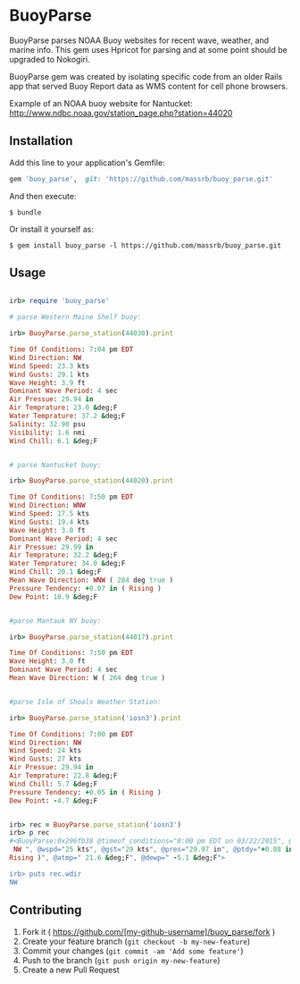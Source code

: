 # BuoyParse

 BuoyParse parses NOAA Buoy websites for recent wave, weather, and marine info.
 This gem uses Hpricot for parsing and at some point should be upgraded to Nokogiri.
  
 BuoyParse gem was created by isolating specific code from an older Rails app that served
 Buoy Report data as WMS content for cell phone browsers.

 
 Example of an NOAA buoy website for Nantucket:
 http://www.ndbc.noaa.gov/station_page.php?station=44020
 

 

## Installation

Add this line to your application's Gemfile:

```ruby
gem 'buoy_parse',  git: 'https://github.com/massrb/buoy_parse.git'
```

And then execute:

    $ bundle

Or install it yourself as:

    $ gem install buoy_parse -l https://github.com/massrb/buoy_parse.git

## Usage


```ruby

irb> require 'buoy_parse'

# parse Western Maine Shelf buoy:

irb> BuoyParse.parse_station(44030).print

Time Of Conditions: 7:04 pm EDT
Wind Direction: NW
Wind Speed: 23.3 kts
Wind Gusts: 29.1 kts
Wave Height: 3.9 ft
Dominant Wave Period: 4 sec
Air Pressue: 29.94 in
Air Temprature: 23.0 &deg;F
Water Temprature: 37.2 &deg;F
Salinity: 32.90 psu
Visibility: 1.6 nmi
Wind Chill: 6.1 &deg;F


# parse Nantucket buoy:

irb> BuoyParse.parse_station(44020).print

Time Of Conditions: 7:50 pm EDT
Wind Direction: WNW
Wind Speed: 17.5 kts
Wind Gusts: 19.4 kts
Wave Height: 3.0 ft
Dominant Wave Period: 4 sec
Air Pressue: 29.99 in
Air Temprature: 32.2 &deg;F
Water Temprature: 34.0 &deg;F
Wind Chill: 20.1 &deg;F
Mean Wave Direction: WNW ( 284 deg true )
Pressure Tendency: +0.07 in ( Rising )
Dew Point: 10.9 &deg;F


#parse Mantauk NY buoy:

irb> BuoyParse.parse_station(44017).print

Time Of Conditions: 7:50 pm EDT
Wave Height: 3.0 ft
Dominant Wave Period: 4 sec
Mean Wave Direction: W ( 264 deg true )


#parse Isle of Shoals Weather Station:

irb> BuoyParse.parse_station('iosn3').print

Time Of Conditions: 7:00 pm EDT
Wind Direction: NW
Wind Speed: 24 kts
Wind Gusts: 27 kts
Air Pressue: 29.94 in
Air Temprature: 22.8 &deg;F
Wind Chill: 5.7 &deg;F
Pressure Tendency: +0.05 in ( Rising )
Dew Point: -4.7 &deg;F


irb> rec = BuoyParse.parse_station('iosn3')
irb> p rec
#<BuoyParse:0x296fb38 @timeof_conditions="8:00 pm EDT on 03/22/2015", @wdir="
 NW ", @wspd="25 kts", @gst="29 kts", @pres="29.97 in", @ptdy="+0.08 in (
Rising )", @atmp=" 21.6 &deg;F", @dewp=" -5.1 &deg;F">

irb> puts rec.wdir
NW
````



## Contributing

1. Fork it ( https://github.com/[my-github-username]/buoy_parse/fork )
2. Create your feature branch (`git checkout -b my-new-feature`)
3. Commit your changes (`git commit -am 'Add some feature'`)
4. Push to the branch (`git push origin my-new-feature`)
5. Create a new Pull Request
